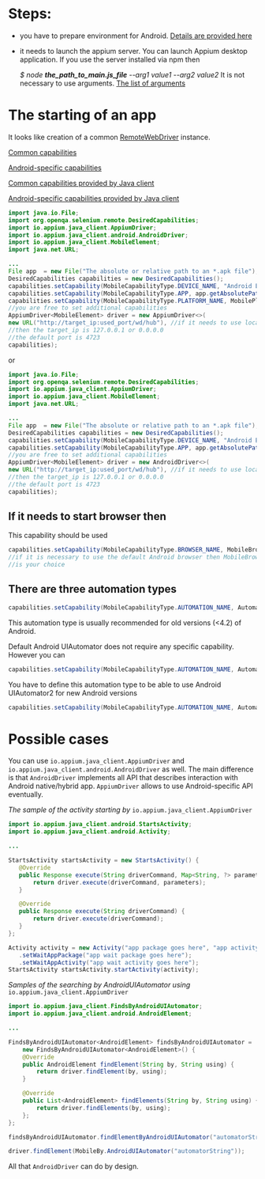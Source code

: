 # Steps: 

- you have to prepare environment for Android. [Details are provided here](http://appium.io/slate/en/master/?java#setup-(android))

- it needs to launch the appium server. You can launch Appium desktop application. If you use the server installed via npm then 

  _$ node **the_path_to_main.js_file** --arg1 value1 --arg2 value2_ 
It is not necessary to use arguments. [The list of arguments](http://appium.io/slate/en/master/?java#appium-server-arguments)


# The starting of an app

It looks like creation of a common [RemoteWebDriver](https://selenium.googlecode.com/git/docs/api/java/org/openqa/selenium/remote/RemoteWebDriver.html) instance. 

[Common capabilities](http://appium.io/slate/en/master/?java#the---default-capabilities-flag)

[Android-specific capabilities](http://appium.io/slate/en/master/?java#android-only)

[Common capabilities provided by Java client](http://appium.github.io/java-client/io/appium/java_client/remote/MobileCapabilityType.html)

[Android-specific capabilities provided by Java client](http://appium.github.io/java-client/io/appium/java_client/remote/AndroidMobileCapabilityType.html)

```java
import java.io.File;
import org.openqa.selenium.remote.DesiredCapabilities;
import io.appium.java_client.AppiumDriver;
import io.appium.java_client.android.AndroidDriver;
import io.appium.java_client.MobileElement;
import java.net.URL;

...
File app  = new File("The absolute or relative path to an *.apk file");
DesiredCapabilities capabilities = new DesiredCapabilities();
capabilities.setCapability(MobileCapabilityType.DEVICE_NAME, "Android Emulator");
capabilities.setCapability(MobileCapabilityType.APP, app.getAbsolutePath());
capabilities.setCapability(MobileCapabilityType.PLATFORM_NAME, MobilePlatform.ANDROID);
//you are free to set additional capabilities 
AppiumDriver<MobileElement> driver = new AppiumDriver<>(
new URL("http://target_ip:used_port/wd/hub"), //if it needs to use locally started server
//then the target_ip is 127.0.0.1 or 0.0.0.0
//the default port is 4723
capabilities);
```

or

```java
import java.io.File;
import org.openqa.selenium.remote.DesiredCapabilities;
import io.appium.java_client.AppiumDriver;
import io.appium.java_client.MobileElement;
import java.net.URL;

...
File app  = new File("The absolute or relative path to an *.apk file");
DesiredCapabilities capabilities = new DesiredCapabilities();
capabilities.setCapability(MobileCapabilityType.DEVICE_NAME, "Android Emulator");
capabilities.setCapability(MobileCapabilityType.APP, app.getAbsolutePath());
//you are free to set additional capabilities 
AppiumDriver<MobileElement> driver = new AndroidDriver<>(
new URL("http://target_ip:used_port/wd/hub"), //if it needs to use locally started server
//then the target_ip is 127.0.0.1 or 0.0.0.0
//the default port is 4723
capabilities);
```


## If it needs to start browser then

This capability should be used

```java
capabilities.setCapability(MobileCapabilityType.BROWSER_NAME, MobileBrowserType.CHROME);
//if it is necessary to use the default Android browser then MobileBrowserType.BROWSER
//is your choice
```

## There are three automation types

```java
capabilities.setCapability(MobileCapabilityType.AUTOMATION_NAME, AutomationName.SELENDROID);
```

This automation type is usually recommended for old versions (<4.2) of Android.

Default Android UIAutomator does not require any specific capability. However you can 
```java
capabilities.setCapability(MobileCapabilityType.AUTOMATION_NAME, AutomationName.APPIUM);
```

You have to define this automation type to be able to use Android UIAutomator2 for new Android versions
```java
capabilities.setCapability(MobileCapabilityType.AUTOMATION_NAME, AutomationName.ANDROID_UIAUTOMATOR2);
```

# Possible cases

You can use ```io.appium.java_client.AppiumDriver``` and ```io.appium.java_client.android.AndroidDriver``` as well. The main difference 
is that ```AndroidDriver``` implements all API that describes interaction with Android native/hybrid app.   ```AppiumDriver``` allows to
use Android-specific API eventually.
 
 _The sample of the activity starting by_ ```io.appium.java_client.AppiumDriver```
 
 ```java
 import io.appium.java_client.android.StartsActivity;
 import io.appium.java_client.android.Activity;

...

StartsActivity startsActivity = new StartsActivity() {
    @Override
    public Response execute(String driverCommand, Map<String, ?> parameters) {
        return driver.execute(driverCommand, parameters);
    }

    @Override
    public Response execute(String driverCommand) {
        return driver.execute(driverCommand);
    }
};

Activity activity = new Activity("app package goes here", "app activity goes here")
    .setWaitAppPackage("app wait package goes here");
    .setWaitAppActivity("app wait activity goes here");
StartsActivity startsActivity.startActivity(activity);
 ```
 
_Samples of the searching by AndroidUIAutomator using_ ```io.appium.java_client.AppiumDriver``` 

```java
import io.appium.java_client.FindsByAndroidUIAutomator;
import io.appium.java_client.android.AndroidElement;

...

FindsByAndroidUIAutomator<AndroidElement> findsByAndroidUIAutomator = 
    new FindsByAndroidUIAutomator<AndroidElement>() {
    @Override
    public AndroidElement findElement(String by, String using) {
        return driver.findElement(by, using);
    }

    @Override
    public List<AndroidElement> findElements(String by, String using) {
        return driver.findElements(by, using);
    };
};

findsByAndroidUIAutomator.findElementByAndroidUIAutomator("automatorString");
```

```java
driver.findElement(MobileBy.AndroidUIAutomator("automatorString"));
```

All that ```AndroidDriver``` can do by design.
